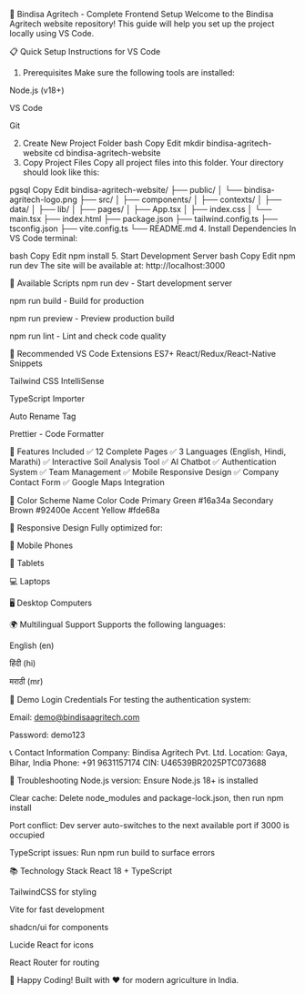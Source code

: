 🌾 Bindisa Agritech - Complete Frontend Setup
Welcome to the Bindisa Agritech website repository! This guide will help you set up the project locally using VS Code.

📋 Quick Setup Instructions for VS Code
1. Prerequisites
Make sure the following tools are installed:

Node.js (v18+)

VS Code

Git

2. Create New Project Folder
bash
Copy
Edit
mkdir bindisa-agritech-website
cd bindisa-agritech-website
3. Copy Project Files
Copy all project files into this folder. Your directory should look like this:

pgsql
Copy
Edit
bindisa-agritech-website/
├── public/
│   └── bindisa-agritech-logo.png
├── src/
│   ├── components/
│   ├── contexts/
│   ├── data/
│   ├── lib/
│   ├── pages/
│   ├── App.tsx
│   ├── index.css
│   └── main.tsx
├── index.html
├── package.json
├── tailwind.config.ts
├── tsconfig.json
├── vite.config.ts
└── README.md
4. Install Dependencies
In VS Code terminal:

bash
Copy
Edit
npm install
5. Start Development Server
bash
Copy
Edit
npm run dev
The site will be available at: http://localhost:3000

🎯 Available Scripts
npm run dev - Start development server

npm run build - Build for production

npm run preview - Preview production build

npm run lint - Lint and check code quality

🔧 Recommended VS Code Extensions
ES7+ React/Redux/React-Native Snippets

Tailwind CSS IntelliSense

TypeScript Importer

Auto Rename Tag

Prettier - Code Formatter

🌟 Features Included
✅ 12 Complete Pages
✅ 3 Languages (English, Hindi, Marathi)
✅ Interactive Soil Analysis Tool
✅ AI Chatbot
✅ Authentication System
✅ Team Management
✅ Mobile Responsive Design
✅ Company Contact Form
✅ Google Maps Integration

🎨 Color Scheme
Name	Color Code
Primary Green	#16a34a
Secondary Brown	#92400e
Accent Yellow	#fde68a

📱 Responsive Design
Fully optimized for:

📱 Mobile Phones

📱 Tablets

💻 Laptops

🖥️ Desktop Computers

🌍 Multilingual Support
Supports the following languages:

English (en)

हिंदी (hi)

मराठी (mr)

🔐 Demo Login Credentials
For testing the authentication system:

Email: demo@bindisaagritech.com

Password: demo123

📞 Contact Information
Company: Bindisa Agritech Pvt. Ltd.
Location: Gaya, Bihar, India
Phone: +91 9631157174
CIN: U46539BR2025PTC073688

🔧 Troubleshooting
Node.js version: Ensure Node.js 18+ is installed

Clear cache: Delete node_modules and package-lock.json, then run npm install

Port conflict: Dev server auto-switches to the next available port if 3000 is occupied

TypeScript issues: Run npm run build to surface errors

📚 Technology Stack
React 18 + TypeScript

TailwindCSS for styling

Vite for fast development

shadcn/ui for components

Lucide React for icons

React Router for routing

🚀 Happy Coding!
Built with ❤️ for modern agriculture in India.

